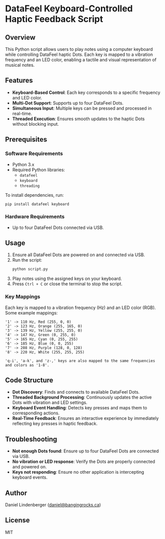 # DataFeel Keyboard-Controlled Haptic Feedback Script

## Overview
This Python script allows users to play notes using a computer keyboard while controlling DataFeel haptic Dots. Each key is mapped to a vibration frequency and an LED color, enabling a tactile and visual representation of musical notes.

## Features
- **Keyboard-Based Control**: Each key corresponds to a specific frequency and LED color.
- **Multi-Dot Support**: Supports up to four DataFeel Dots.
- **Simultaneous Input**: Multiple keys can be pressed and processed in real-time.
- **Threaded Execution**: Ensures smooth updates to the haptic Dots without blocking input.

## Prerequisites
### Software Requirements
- Python 3.x
- Required Python libraries:
  - `datafeel`
  - `keyboard`
  - `threading`

To install dependencies, run:
```sh
pip install datafeel keyboard
```

### Hardware Requirements
- Up to four DataFeel Dots connected via USB.

## Usage
1. Ensure all DataFeel Dots are powered on and connected via USB.
2. Run the script:
   ```sh
   python script.py
   ```
3. Play notes using the assigned keys on your keyboard.
4. Press `Ctrl + C` or close the terminal to stop the script.

### Key Mappings
Each key is mapped to a vibration frequency (Hz) and an LED color (RGB). Some example mappings:
```
'1' -> 110 Hz, Red (255, 0, 0)
'2' -> 123 Hz, Orange (255, 165, 0)
'3' -> 139 Hz, Yellow (255, 255, 0)
'4' -> 147 Hz, Green (0, 255, 0)
'5' -> 165 Hz, Cyan (0, 255, 255)
'6' -> 185 Hz, Blue (0, 0, 255)
'7' -> 208 Hz, Purple (128, 0, 128)
'8' -> 220 Hz, White (255, 255, 255)

'q-i', 'a-k', and 'z-,' keys are also mapped to the same frequencies and colors as '1-8'.
```

## Code Structure
- **Dot Discovery**: Finds and connects to available DataFeel Dots.
- **Threaded Background Processing**: Continuously updates the active Dots with vibration and LED settings.
- **Keyboard Event Handling**: Detects key presses and maps them to corresponding actions.
- **Real-Time Feedback**: Ensures an interactive experience by immediately reflecting key presses in haptic feedback.

## Troubleshooting
- **Not enough Dots found**: Ensure up to four DataFeel Dots are connected via USB.
- **No vibration or LED response**: Verify the Dots are properly connected and powered on.
- **Keys not responding**: Ensure no other application is intercepting keyboard events.

## Author
Daniel Lindenberger (daniel@bangingrocks.ca)

## License
MIT

